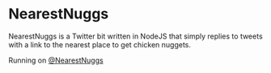 # NearestNuggs

NearestNuggs is a Twitter bit written in NodeJS that simply replies to tweets
with a link to the nearest place to get chicken nuggets.

Running on [@NearestNuggs](https://twitter.com/NearestNuggs)
